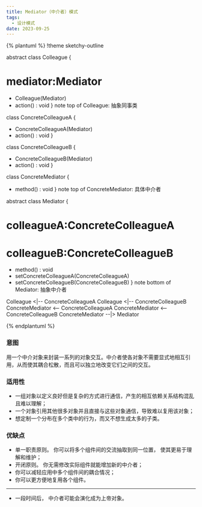 ```yaml
---
title: Mediator（中介者）模式
tags: 
  - 设计模式
date: 2023-09-25
---
```


{% plantuml %}
!theme sketchy-outline

abstract class Colleague
{
  # mediator:Mediator
  + Colleague(Mediator)
  + action() : void
}
note top of Colleague: 抽象同事类

class ConcreteColleagueA
{
  + ConcreteColleagueA(Mediator)
  + action() : void
}

class ConcreteColleagueB
{
  + ConcreteColleagueB(Mediator)
  + action() : void
}

class ConcreteMediator
{
  + method() : void
}
note top of ConcreteMediator: 具体中介者

abstract class Mediator
{
  # colleagueA:ConcreteColleagueA
  # colleagueB:ConcreteColleagueB
  + method() : void
  + setConcreteColleagueA(ConcreteColleagueA)
  + setConcreteColleagueB(ConcreteColleagueB)
}
note bottom of Mediator: 抽象中介者

Colleague <|-- ConcreteColleagueA
Colleague <|-- ConcreteColleagueB
ConcreteMediator <-- ConcreteColleagueA
ConcreteMediator <-- ConcreteColleagueB
ConcreteMediator --|> Mediator

{% endplantuml %}

### 意图
用一个中介对象来封装一系列的对象交互。中介者使各对象不需要显式地相互引用，从而使其耦合松散，而且可以独立地改变它们之间的交互。

### 适用性
* 一组对象以定义良好但是复杂的方式进行通信，产生的相互依赖关系结构混乱且难以理解；
* 一个对象引用其他很多对象并且直接与这些对象通信，导致难以复用该对象；
* 想定制一个分布在多个类中的行为，而又不想生成太多的子类。

### 优缺点
* 单一职责原则。 你可以将多个组件间的交流抽取到同一位置， 使其更易于理解和维护；
* 开闭原则。 你无需修改实际组件就能增加新的中介者；
* 你可以减轻应用中多个组件间的耦合情况；
* 你可以更方便地复用各个组件。

---

* 一段时间后， 中介者可能会演化成为上帝对象。